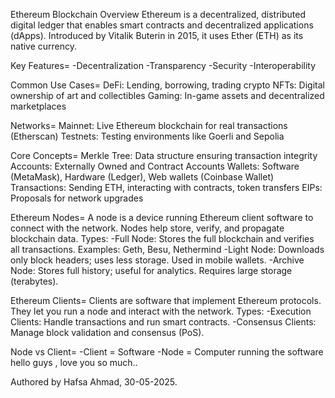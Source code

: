 Ethereum Blockchain Overview
Ethereum is a decentralized, distributed digital ledger that enables smart contracts and decentralized applications (dApps). Introduced by Vitalik Buterin in 2015, it uses Ether (ETH) as its native currency.

Key Features=
-Decentralization
-Transparency
-Security
-Interoperability

Common Use Cases=
DeFi: Lending, borrowing, trading crypto
NFTs: Digital ownership of art and collectibles
Gaming: In-game assets and decentralized marketplaces

Networks=
Mainnet: Live Ethereum blockchain for real transactions (Etherscan)
Testnets: Testing environments like Goerli and Sepolia

Core Concepts=
Merkle Tree: Data structure ensuring transaction integrity
Accounts: Externally Owned and Contract Accounts
Wallets: Software (MetaMask), Hardware (Ledger), Web wallets (Coinbase Wallet)
Transactions: Sending ETH, interacting with contracts, token transfers
EIPs: Proposals for network upgrades


Ethereum Nodes=
A node is a device running Ethereum client software to connect with the network.
Nodes help store, verify, and propagate blockchain data.
Types:
-Full Node: Stores the full blockchain and verifies all transactions.
Examples: Geth, Besu, Nethermind
-Light Node: Downloads only block headers; uses less storage.
Used in mobile wallets.
-Archive Node: Stores full history; useful for analytics.
Requires large storage (terabytes).

Ethereum Clients=
Clients are software that implement Ethereum protocols.
They let you run a node and interact with the network.
Types:
-Execution Clients: Handle transactions and run smart contracts.
-Consensus Clients: Manage block validation and consensus (PoS).

Node vs Client=
              -Client = Software
              -Node = Computer running the software
              hello guys , love you so much..

Authored by Hafsa Ahmad, 30-05-2025.
